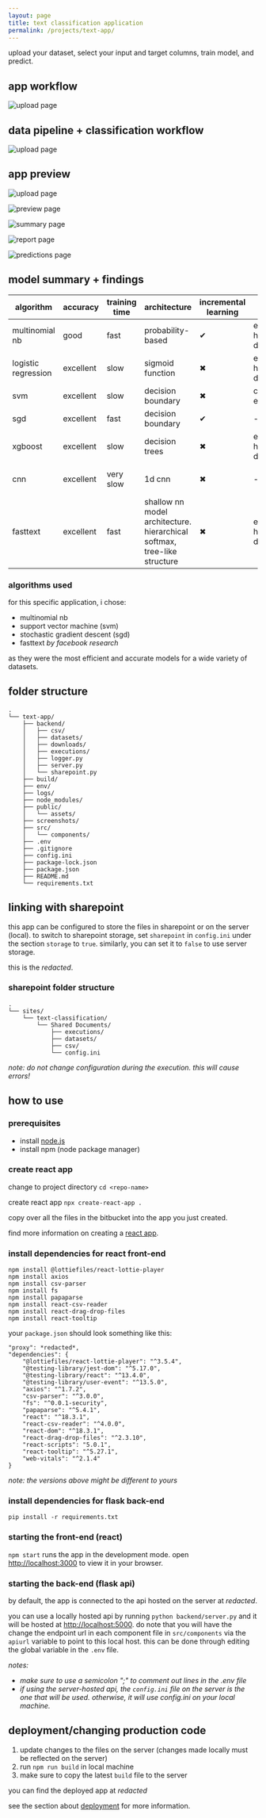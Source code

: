 ```yaml
---
layout: page
title: text classification application
permalink: /projects/text-app/
---
```


upload your dataset, select your input and target columns, train model, and predict.

## app workflow

![upload page](./screenshots/appflowchart.svg)

## data pipeline + classification workflow

![upload page](./screenshots/classificationflowchart.svg)

## app preview

![upload page](./screenshots/upload_page.png)

![preview page](./screenshots/preview_page.png)

![summary page](./screenshots/summary_page.png)

![report page](./screenshots/report_page.png)

![predictions page](./screenshots/predictions_page.png)

## model summary + findings

| algorithm              | accuracy     | training time    | architecture                                                                  | incremental learning    | performance                             | pros                                                           | cons                                |
|------------------------|--------------|------------------|--------------------------------------------------------------------------------|-------------------------|-----------------------------------------|-----------------------------------------------------------------|-------------------------------------|
| multinomial nb         | good         | fast             | probability-based                                                             | ✔                       | efficiently handles large datasets      | fast                                                           | least accurate                      |
| logistic regression    | excellent    | slow             | sigmoid function                                                              | ✖                       | efficiently handles large datasets      | -                                                              | -                                   |
| svm                    | excellent    | slow             | decision boundary                                                             | ✖                       | computationally expensive               | most accurate                                                  | long training                       |
| sgd                    | excellent    | fast             | decision boundary                                                             | ✔                       | -                                       | fast and accurate                                              | -                                   |
| xgboost                | excellent    | slow             | decision trees                                                                | ✖                       | efficiently handles large datasets      | -                                                              | occasionally fails                  |
| cnn                    | excellent    | very slow        | 1d cnn                                                                        | ✖                       | -                                       | very accurate                                                  | hyperparameter tuning takes time    |
| fasttext               | excellent    | fast             | shallow nn model architecture. hierarchical softmax, tree-like structure       | ✖                       | efficiently handles large datasets      | minimalistic; balancing not required; built-in multilabel        | lacks some features                 |

### algorithms used

for this specific application, i chose:

- multinomial nb
- support vector machine (svm)
- stochastic gradient descent (sgd)
- fasttext *by facebook research*

as they were the most efficient and accurate models for a wide variety of datasets.

## folder structure

```
.
└── text-app/
    ├── backend/
    │   ├── csv/
    │   ├── datasets/
    │   ├── downloads/
    │   ├── executions/
    │   ├── logger.py
    │   ├── server.py
    │   └── sharepoint.py
    ├── build/
    ├── env/
    ├── logs/
    ├── node_modules/
    ├── public/
    │   └── assets/
    ├── screenshots/
    ├── src/
    │   └── components/
    ├── .env
    ├── .gitignore
    ├── config.ini
    ├── package-lock.json
    ├── package.json
    ├── README.md
    └── requirements.txt
```

## linking with sharepoint

this app can be configured to store the files in sharepoint or on the server (local). to switch to sharepoint storage, set `sharepoint` in `config.ini` under the section `storage` to `true`. similarly, you can set it to `false` to use server storage.

this is the *redacted*.

### sharepoint folder structure

```
.
└── sites/
    └── text-classification/
        └── Shared Documents/
            ├── executions/
            ├── datasets/
            ├── csv/
            └── config.ini
```

*note: do not change configuration during the execution. this will cause errors!*

## how to use

### prerequisites

- install [node.js](https://nodejs.org/en)
- install npm (node package manager)

### create react app

change to project directory `cd <repo-name>`

create react app `npx create-react-app .`

copy over all the files in the bitbucket into the app you just created.

find more information on creating a [react app](https://create-react-app.dev/docs/getting-started).

### install dependencies for react front-end

    npm install @lottiefiles/react-lottie-player
    npm install axios
    npm install csv-parser
    npm install fs
    npm install papaparse
    npm install react-csv-reader
    npm install react-drag-drop-files
    npm install react-tooltip

your `package.json` should look something like this:

    "proxy": *redacted*,
    "dependencies": {
        "@lottiefiles/react-lottie-player": "^3.5.4",
        "@testing-library/jest-dom": "^5.17.0",
        "@testing-library/react": "^13.4.0",
        "@testing-library/user-event": "^13.5.0",
        "axios": "^1.7.2",
        "csv-parser": "^3.0.0",
        "fs": "^0.0.1-security",
        "papaparse": "^5.4.1",
        "react": "^18.3.1",
        "react-csv-reader": "^4.0.0",
        "react-dom": "^18.3.1",
        "react-drag-drop-files": "^2.3.10",
        "react-scripts": "5.0.1",
        "react-tooltip": "^5.27.1",
        "web-vitals": "^2.1.4"
    }

*note: the versions above might be different to yours*

### install dependencies for flask back-end

`pip install -r requirements.txt`

### starting the front-end (react)

`npm start` runs the app in the development mode. open [http://localhost:3000](http://localhost:3000) to view it in your browser.

### starting the back-end (flask api)

by default, the app is connected to the api hosted on the server at *redacted*.

you can use a locally hosted api by running `python backend/server.py` and it will be hosted at [http://localhost:5000](http://localhost:5000). do note that you will have the change the endpoint url in each component file in `src/components` via the `apiurl` variable to point to this local host. this can be done through editing the global variable in the `.env` file.

*notes:*
- *make sure to use a semicolon ";" to comment out lines in the .env file*
- *if using the server-hosted api, the `config.ini` file on the server is the one that will be used. otherwise, it will use config.ini on your local machine.*

## deployment/changing production code

1. update changes to the files on the server (changes made locally must be reflected on the server)
2. run `npm run build` in local machine
3. make sure to copy the latest `build` file to the server

you can find the deployed app at *redacted*

see the section about [deployment](https://facebook.github.io/create-react-app/docs/deployment) for more information.
